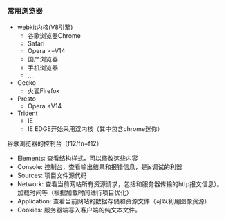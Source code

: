 ### 常用浏览器  
- webkit内核(V8引擎)
    + 谷歌浏览器Chrome
    + Safari
    + Opera >=V14
    + 国产浏览器
    + 手机浏览器
    + ...
- Gecko
    + 火狐Firefox
- Presto
    + Opera <V14
- Trident
    + IE
    + IE EDGE开始采用双内核（其中包含chrome迷你）  

谷歌浏览器的控制台（f12/fn+f12）
- Elements: 查看结构样式，可以修改这些内容
- Console: 控制台，查看输出结果和报错信息，是js调试的利器
- Sources: 项目文件源代码
- Network: 查看当前网站所有资源请求，包括和服务器传输的http报文信息）。加载时间等（根据加载时间进行项目优化）
- Application:  查看当前网站的数据存储和资源文件（可以利用图像资源）
- Cookies: 服务器端写入客户端的纯文本文件。 
